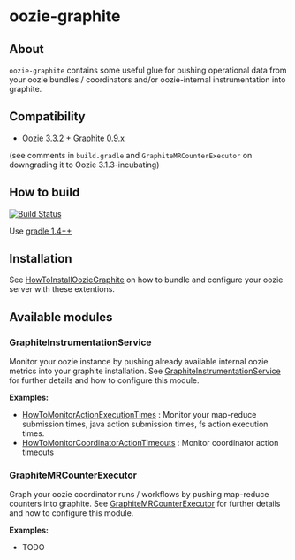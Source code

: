 
# oozie-graphite

## About

`oozie-graphite` contains some useful glue for pushing operational data from your oozie bundles / coordinators 
and/or oozie-internal instrumentation into graphite. 

## Compatibility

* [Oozie 3.3.2](http://oozie.apache.org/) + [Graphite 0.9.x](http://graphite.readthedocs.org/en/0.9.10)
 
(see comments in `build.gradle` and `GraphiteMRCounterExecutor` on downgrading it to Oozie 3.1.3-incubating)

## How to build

[![Build Status](https://travis-ci.org/syscrest/oozie-graphite.png)](https://travis-ci.org/syscrest/oozie-graphite)


Use [gradle 1.4++](http://www.gradle.org/downloads)

## Installation

See [HowToInstallOozieGraphite](https://github.com/syscrest/oozie-graphite/wiki/HowToInstallOozieGraphite) on how to bundle and configure your oozie server with these extentions.

## Available modules

### GraphiteInstrumentationService

Monitor your oozie instance by pushing already available internal oozie metrics into your graphite installation. See [GraphiteInstrumentationService](https://github.com/syscrest/oozie-graphite/wiki/GraphiteInstrumentationService) for further details and how to configure this module.

__Examples:__

* [HowToMonitorActionExecutionTimes](https://github.com/syscrest/oozie-graphite/wiki/HowToMonitorActionExecutionTimes) : Monitor your map-reduce submission times, java action submission times, fs action execution times.
* [HowToMonitorCoordinatorActionTimeouts](https://github.com/syscrest/oozie-graphite/wiki/HowToMonitorCoordinatorActionTimeouts) : Monitor coordinator action timeouts


### GraphiteMRCounterExecutor


Graph your oozie coordinator runs / workflows by pushing map-reduce counters into graphite. See [GraphiteMRCounterExecutor](https://github.com/syscrest/oozie-graphite/wiki/GraphiteMRCounterExecutor) for further details and how to configure this module.

__Examples:__

 * TODO

